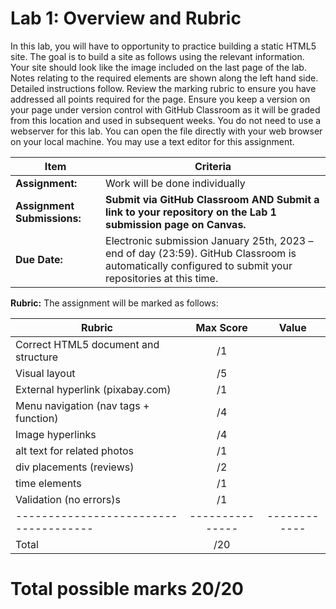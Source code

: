 
# Lab 1: Overview and Rubric

In this lab, you will have to opportunity to practice building a static HTML5 site. The goal is to build a site as follows using the relevant information. Your site should look like the image included on the last page of the lab. Notes relating to the required elements are shown along the left hand side. Detailed instructions follow. Review the marking rubric to ensure you have addressed all points required for the page. Ensure you keep a version on your page under version control with GitHub Classroom as it will be graded from this location and used in subsequent weeks. You do not need to use a webserver for this lab. You can open the file directly with your web browser on your local machine. You may use a text editor for this assignment.

| **Item**            | **Criteria** |
|----------------|---------------|
|**Assignment:** | Work will be done individually|
|**Assignment Submissions:**| **Submit via GitHub Classroom AND Submit a link to your repository on the Lab 1 submission page on Canvas.**|
|**Due Date:**| Electronic submission January 25th, 2023 – end of day (23:59).  GitHub Classroom is automatically configured to submit your repositories at this time.|

**Rubric:** The assignment will be marked as follows:

| **Rubric**                          | **Max Score** | **Value**  |
|-------------------------------------|:-------------:|:----------:|
|Correct HTML5 document and structure |       /1      |            |
|Visual layout                        |       /5      |            |
|External hyperlink (pixabay.com)     |       /1      |            |
|Menu navigation (nav tags + function)|       /4      |            |
|Image hyperlinks                     |       /4      |            |
|alt text for related photos          |       /1      |            |
|div placements (reviews)             |       /2      |            |
|time elements                        |       /1      |            |
|Validation (no errors)s              |       /1      |            |
|-------------------------------------|---------------|------------|
|Total                                |       /20     |            |

**Total possible marks 20/20**
=======
